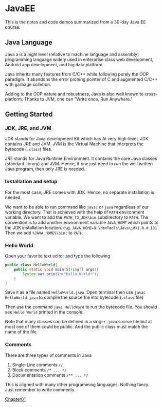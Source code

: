 # JavaEE

This is the notes and code demos summarized from a 30-day Java EE course.

## Java Language

Java a is a highl level (relative to machine language and assembly) programming language widely used in enterprise class web development, Android app development, and big data platform.

Java inherits many features from C/C++ while following purely the OOP paradigm. It abandons the error proning pointer of C and augmented C/C++ with garbage colletion.

Adding to the OOP nature and robustness, Java is also well known to cross-platform. Thanks to JVM, one can "Write once, Run Anywhere."

## Getting Started

### JDK, JRE, and JVM

JDK stands for Java development Kit which has At very high-level, JDK contains JRE and JVM. JVM is the Virtual Machine that interprets the bytecode (`.class`) files.

JRE stands for Java Runtime Environment. It contains the core Java classes (standard library) and JVM. Hence, if one just need to run the well written Java program, then only JRE is needed.

### Installation and setup

For the most case, JRE comes with JDK. Hence, no separate installation is needed.

We want to be able to run command like `javac` or `java` regardless of our working directory. That is achieved with the help of `PATH` environment variable. We want to add the `PATH_TO_JDK\bin` subdirectory to `PATH`. The convention is to add another environment variable `JAVA_HOME` which points to the JDK installation location. e.g. `JAVA_HOME=D:\devTools\Java\jdk1.8.0_131`
Then we add `%JAVA_HOME%\bin;` to `PATH`.

### Hello World

Open your favorite text editor and type the following

```java
public class HelloWorld{
    public static void main(String[] args){
        System.out.println("Hello World!");
    }
}
```

Save it as a file named `HelloWorld.java`. Open terminal then use `javac HelloWorld.java` to compile the source file into bytecode (`.class` file)

Then use the command `java HelloWord` to run the bytecode file. You should see `Hello World` printed in the console.

Note that many classes can be defined in a single `.java` source file but at most one of them could be public. And the public class must match the name of the file.

### Comments

There are three types of comments in Java

1. Single-Line comments `//`
2. Block comments `/* ... */`
3. Documentation comments `/** ... */`

This is aligned with many other programming languages. Nothing fancy. Just remember to write comments.

[Chapter01](Chapter01/Ch01.md)